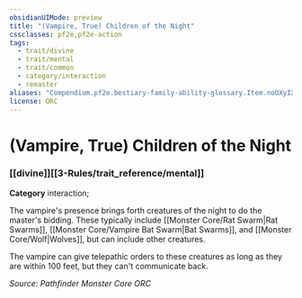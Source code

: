 ```yaml
---
obsidianUIMode: preview
title: "(Vampire, True) Children of the Night"
cssclasses: pf2e,pf2e-action
tags:
  - trait/divine
  - trait/mental
  - trait/common
  - category/interaction
  - remaster
aliases: "Compendium.pf2e.bestiary-family-ability-glossary.Item.noOXyIXmwYN2rRd1"
license: ORC
---
```

# (Vampire, True) Children of the Night

### [[divine]][[3-Rules/trait_reference/mental]]

**Category** interaction; 




The vampire's presence brings forth creatures of the night to do the master's bidding. These typically include [[Monster Core/Rat Swarm|Rat Swarms]], [[Monster Core/Vampire Bat Swarm|Bat Swarms]], and [[Monster Core/Wolf|Wolves]], but can include other creatures.

The vampire can give telepathic orders to these creatures as long as they are within 100 feet, but they can't communicate back.

*Source: Pathfinder Monster Core*
*ORC*